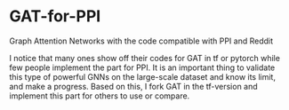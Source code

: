 # GAT-for-PPI
Graph Attention Networks with the code compatible with PPI and Reddit 

I notice that many ones show off their codes for GAT in tf or pytorch while few people implement the part for PPI. It is an important thing to validate this type of powerful GNNs on the large-scale dataset and know its limit, and make a progress. Based on this, I fork GAT in the tf-version and implement this part for others to use or compare.
